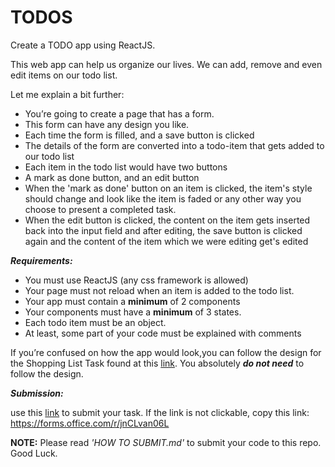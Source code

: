# TODOS 

Create a TODO app using ReactJS. 

This web app can help us organize our lives. We can add, remove and even edit items on our todo list. 

Let me explain a bit further: 

- You’re going to create a page that has a form.
- This form can have any design you like.
- Each time the form is filled, and a save button is clicked 
- The details of the form are converted into a todo-item that gets added to our todo list 
- Each item in the todo list would have two buttons
- A mark as done button, and an edit button 
- When the 'mark as done' button on an item is clicked, the item's style should change and look like the item is faded or any other way you choose to present a completed task.
- When the edit button is clicked, the content on the item gets inserted back into the input field and after editing, the save button is clicked again and the content of the item which we were editing get's edited

 

***Requirements:***

- You must use ReactJS (any css framework is allowed)
- Your page must not reload when an item is added to the todo list.
- Your app must contain a **minimum** of 2 components
- Your components must have a **minimum** of 3 states.
- Each todo item must be an object. 
- At least, some part of your code must be explained with comments 

 

If you’re confused on how the app would look,you can follow the design for the Shopping List Task found at this [link](https://www.figma.com/file/AmXexOs7MdFilk8SOEA2Fe/Untitled?node-id=1%3A2). You absolutely ***do not need*** to follow the design. 

***Submission:***

use this [link](https://forms.office.com/r/jnCLvan06L) to submit your task. If the link is not clickable, copy this link: https://forms.office.com/r/jnCLvan06L

 

 **NOTE:** Please read *'HOW TO SUBMIT.md'* to submit your code to this repo. Good Luck.
